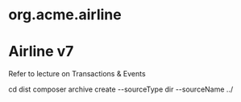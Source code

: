 # org.acme.airline

# Airline v7

Refer to lecture on Transactions & Events

cd dist
composer archive create  --sourceType dir --sourceName ../